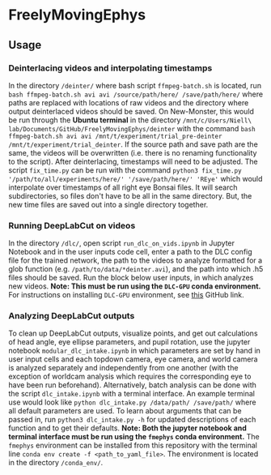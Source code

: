 # FreelyMovingEphys

## Usage

### Deinterlacing videos and interpolating timestamps
In the directory `/deinter/` where bash script `ffmpeg-batch.sh` is located, run `bash ffmpeg-batch.sh avi avi /source/path/here/ /save/path/here/` where paths are replaced with locations of raw videos and the directory where output deinterlaced videos should be saved. On New-Monster, this would be run through the **Ubuntu terminal** in the directory `/mnt/c/Users/Niell\ lab/Documents/GitHub/FreelyMovingEphys/deinter` with the command `bash ffmpeg-batch.sh avi avi /mnt/t/experiment/trial_pre-deinter /mnt/t/experiment/trial_deinter`. If the source path and save path are the same, the videos will be overwritten (i.e. there is no renaming functionality to the script).
After deinterlacing, timestamps will need to be adjusted. The script `fix_time.py` can be run with the command `python3 fix_time.py '/path/to/all/experiments/here/' '/save/path/here/' 'REye'` which would interpolate over timestamps of all right eye Bonsai files. It will search subdirectories, so files don't have to be all in the same directory. But, the new time files are saved out into a single directory together.

### Running DeepLabCut on videos
In the directory `/dlc/`, open script `run_dlc_on_vids.ipynb` in Jupyter Notebook and in the user inputs code cell, enter a path to the DLC config file for the trained network, the path to the videos to analyze formatted for a glob function (e.g. `/path/to/data/*deinter.avi`), and the path into which .h5 files should be saved. Run the block below user inputs, in which analyzes new videos. **Note: This must be run using the `DLC-GPU` conda environment.** For instructions on installing `DLC-GPU` environment, see [this](https://github.com/DeepLabCut/DeepLabCut/blob/master/conda-environments/README.md) GitHub link.

### Analyzing DeepLabCut outputs
To clean up DeepLabCut outputs, visualize points, and get out calculations of head angle, eye ellipse parameters, and pupil rotation, use the jupyter notebook `modular_dlc_intake.ipynb` in which parameters are set by hand in user input cells and each topdown camera, eye camera, and world camera is analyzed separately and independently from one another (with the exception of worldcam analysis which requires the corresponding eye to have been run beforehand). Alternatively, batch analysis can be done with the script `dlc_intake.ipynb` with a terminal interface. An example terminal use would look like `python dlc_intake.py /data/path/ /save/path/` where all default parameters are used. To learn about arguments that can be passed in, run `python3 dlc_intake.py -h` for updated descriptions of each function and to get their defaults. **Note: Both the jupyter notebook and terminal interface must be run using the `fmephys` conda environment.** The `fmephys` environment can be installed from this repository with the terminal line `conda env create -f <path_to_yaml_file>`. The environment is located in the directory `/conda_env/`.
